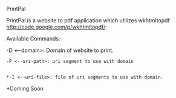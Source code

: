 PrintPal

PrintPal is a website to pdf application which utilizes wkhtmltopdf http://code.google.com/p/wkhtmltopdf/:

Available Commands:


-D <--domain>: Domain of website to print.


	-P <--uri-path>: uri segment to use with domain


	*-I <--uri-file>: file of uri segments to use with domain.
 
  *Coming Soon

